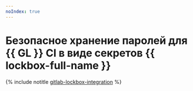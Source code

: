```yaml
---
noIndex: true
---
```


# Безопасное хранение паролей для {{ GL }} CI в виде секретов {{ lockbox-full-name }}

{% include notitle [gitlab-lockbox-integration](../../_tutorials/security/gitlab-lockbox-integration.md) %}

